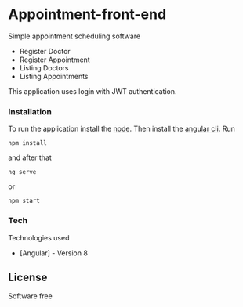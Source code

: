 # Appointment-front-end

Simple appointment scheduling software

  - Register Doctor
  - Register Appointment
  - Listing Doctors
  - Listing Appointments
 
This application uses login with JWT authentication.

### Installation
 
To run the application install the [node](https://nodejs.org/en/). Then install the [angular cli](https://angular.io/cli).
Run
```
npm install
```
and after that
```
ng serve 
```
or
```
npm start
```
### Tech

Technologies used

* [Angular] - Version 8

License
----

Software free
